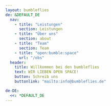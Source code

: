 ```yaml
---
layout: bumbleflies
de: &DEFAULT_DE
  nav:
    - title: "Leistungen"
      section: Leistungen
    - title: "Über uns"
      section: about
    - title: "Team"
      section: Team
    - title: "open:bumble:space"
      url: "/obs"
  header:
    title: Willkommen bei den bumbleflies
    text: WIR LIEBEN OPEN SPACE!
    button: Schreib uns
    buttonlink: "mailto:info@bumbleflies.de"

de-DE:
  <<: *DEFAULT_DE
---
```

